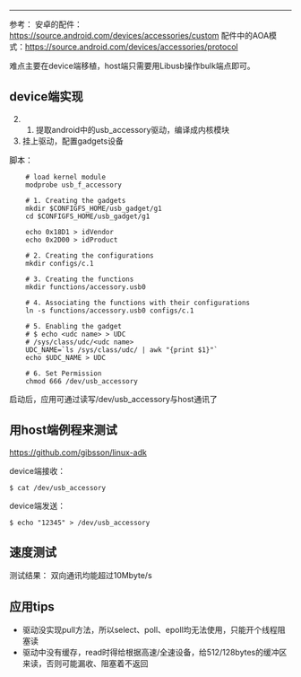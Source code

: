 

---


参考：
安卓的配件：https://source.android.com/devices/accessories/custom
配件中的AOA模式：https://source.android.com/devices/accessories/protocol

难点主要在device端移植，host端只需要用Libusb操作bulk端点即可。

## device端实现

2. 1. 提取android中的usb_accessory驱动，编译成内核模块
2. 挂上驱动，配置gadgets设备


脚本：
```
	# load kernel module
	modprobe usb_f_accessory

	# 1. Creating the gadgets
	mkdir $CONFIGFS_HOME/usb_gadget/g1
	cd $CONFIGFS_HOME/usb_gadget/g1
	
	echo 0x18D1 > idVendor
	echo 0x2D00 > idProduct
	
	# 2. Creating the configurations
	mkdir configs/c.1
	
	# 3. Creating the functions
	mkdir functions/accessory.usb0
	
	# 4. Associating the functions with their configurations
	ln -s functions/accessory.usb0 configs/c.1
	
	# 5. Enabling the gadget
	# $ echo <udc name> > UDC
	# /sys/class/udc/<udc name>
	UDC_NAME=`ls /sys/class/udc/ | awk "{print $1}"`
	echo $UDC_NAME > UDC
	
	# 6. Set Permission
	chmod 666 /dev/usb_accessory
```

启动后，应用可通过读写/dev/usb_accessory与host通讯了

## 用host端例程来测试

https://github.com/gibsson/linux-adk

device端接收：
```
$ cat /dev/usb_accessory
```

device端发送：
```
$ echo "12345" > /dev/usb_accessory
```

## 速度测试
测试结果：
双向通讯均能超过10Mbyte/s

## 应用tips

* 驱动没实现pull方法，所以select、poll、epoll均无法使用，只能开个线程阻塞读
* 驱动中没有缓存，read时得给根据高速/全速设备，给512/128bytes的缓冲区来读，否则可能漏收、阻塞着不返回

